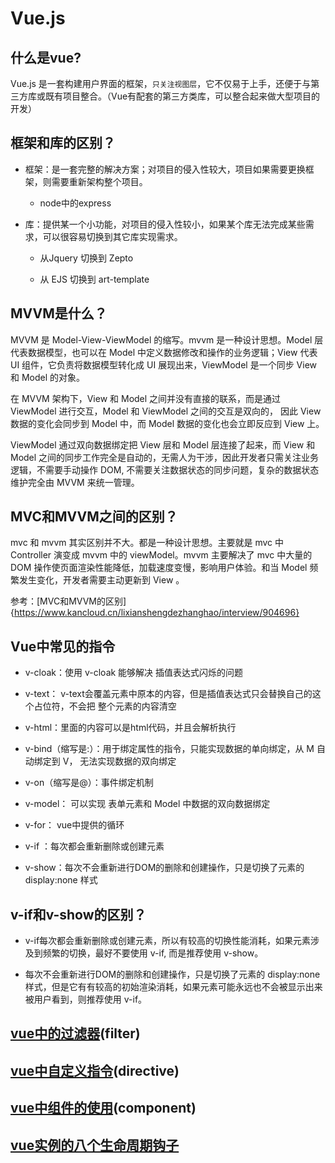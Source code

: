 # Vue.js

## 什么是vue?

Vue.js 是一套构建用户界面的框架，``只关注视图层``，它不仅易于上手，还便于与第三方库或既有项目整合。（Vue有配套的第三方类库，可以整合起来做大型项目的开发）

## 框架和库的区别？

- 框架：是一套完整的解决方案；对项目的侵入性较大，项目如果需要更换框架，则需要重新架构整个项目。

  - node中的express

- 库：提供某一个小功能，对项目的侵入性较小，如果某个库无法完成某些需求，可以很容易切换到其它库实现需求。

  - 从Jquery 切换到 Zepto

  - 从 EJS 切换到 art-template

## MVVM是什么？

MVVM 是 Model-View-ViewModel 的缩写。mvvm 是一种设计思想。Model 层代表数据模型，也可以在 Model 中定义数据修改和操作的业务逻辑；View 代表 UI 组件，它负责将数据模型转化成 UI 展现出来，ViewModel 是一个同步 View 和 Model 的对象。

在 MVVM 架构下，View 和 Model 之间并没有直接的联系，而是通过 ViewModel 进行交互，Model 和 ViewModel 之间的交互是双向的， 因此 View 数据的变化会同步到 Model 中，而 Model 数据的变化也会立即反应到 View 上。

ViewModel 通过双向数据绑定把 View 层和 Model 层连接了起来，而 View 和 Model 之间的同步工作完全是自动的，无需人为干涉，因此开发者只需关注业务逻辑，不需要手动操作 DOM, 不需要关注数据状态的同步问题，复杂的数据状态维护完全由 MVVM 来统一管理。

## MVC和MVVM之间的区别？

mvc 和 mvvm 其实区别并不大。都是一种设计思想。主要就是 mvc 中 Controller 演变成 mvvm 中的 viewModel。mvvm 主要解决了 mvc 中大量的 DOM 操作使页面渲染性能降低，加载速度变慢，影响用户体验。和当 Model 频繁发生变化，开发者需要主动更新到 View 。

参考：[MVC和MVVM的区别]{https://www.kancloud.cn/lixianshengdezhanghao/interview/904696}

## Vue中常见的指令

- v-cloak：使用 v-cloak 能够解决 插值表达式闪烁的问题 

- v-text： v-text会覆盖元素中原本的内容，但是插值表达式只会替换自己的这个占位符，不会把 整个元素的内容清空 

- v-html：里面的内容可以是html代码，并且会解析执行 

- v-bind（缩写是:）：用于绑定属性的指令，只能实现数据的单向绑定，从 M 自动绑定到 V， 无法实现数据的双向绑定 

- v-on（缩写是@）：事件绑定机制   

- v-model： 可以实现 表单元素和 Model 中数据的双向数据绑定  
- v-for： vue中提供的循环

- v-if ：每次都会重新删除或创建元素 

- v-show：每次不会重新进行DOM的删除和创建操作，只是切换了元素的 display:none 样式

## v-if和v-show的区别？

- v-if每次都会重新删除或创建元素，所以有较高的切换性能消耗，如果元素涉及到频繁的切换，最好不要使用 v-if, 而是推荐使用 v-show。

- 每次不会重新进行DOM的删除和创建操作，只是切换了元素的 display:none 样式，但是它有有较高的初始渲染消耗，如果元素可能永远也不会被显示出来被用户看到，则推荐使用 v-if。

## [vue中的过滤器](https://cn.vuejs.org/v2/guide/filters.html)(filter)


## [vue中自定义指令](https://cn.vuejs.org/v2/guide/custom-directive.html)(directive)

## [vue中组件的使用](https://cn.vuejs.org/v2/guide/components.html)(component)

## [vue实例的八个生命周期钩子](https://blog.csdn.net/jiang7701037/article/details/83118665)
